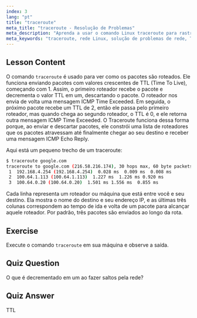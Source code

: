 ```yaml
---
index: 3
lang: "pt"
title: "traceroute"
meta_title: "traceroute - Resolução de Problemas"
meta_description: "Aprenda a usar o comando Linux traceroute para rastrear rotas de rede e solucionar problemas de conectividade. Entenda TTL e roteamento de pacotes para iniciantes."
meta_keywords: "traceroute, rede Linux, solução de problemas de rede, TTL, comandos Linux, iniciante, tutorial"
---
```


## Lesson Content

O comando `traceroute` é usado para ver como os pacotes são roteados. Ele funciona enviando pacotes com valores crescentes de TTL (Time To Live), começando com 1. Assim, o primeiro roteador recebe o pacote e decrementa o valor TTL em um, descartando o pacote. O roteador nos envia de volta uma mensagem ICMP Time Exceeded. Em seguida, o próximo pacote recebe um TTL de 2, então ele passa pelo primeiro roteador, mas quando chega ao segundo roteador, o TTL é 0, e ele retorna outra mensagem ICMP Time Exceeded. O Traceroute funciona dessa forma porque, ao enviar e descartar pacotes, ele constrói uma lista de roteadores que os pacotes atravessam até finalmente chegar ao seu destino e receber uma mensagem ICMP Echo Reply.

Aqui está um pequeno trecho de um traceroute:

```bash
$ traceroute google.com
traceroute to google.com (216.58.216.174), 30 hops max, 60 byte packets
 1  192.168.4.254 (192.168.4.254)  0.028 ms  0.009 ms  0.008 ms
 2  100.64.1.113 (100.64.1.113)  1.227 ms  1.226 ms 0.920 ms
 3  100.64.0.20 (100.64.0.20)  1.501 ms 1.556 ms  0.855 ms
```

Cada linha representa um roteador ou máquina que está entre você e seu destino. Ela mostra o nome do destino e seu endereço IP, e as últimas três colunas correspondem ao tempo de ida e volta de um pacote para alcançar aquele roteador. Por padrão, três pacotes são enviados ao longo da rota.

## Exercise

Execute o comando `traceroute` em sua máquina e observe a saída.

## Quiz Question

O que é decrementado em um ao fazer saltos pela rede?

## Quiz Answer

TTL
